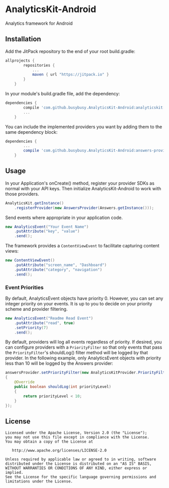 # AnalyticsKit-Android
Analytics framework for Android

## Installation
Add the JitPack repository to the end of your root build.gradle:
```groovy
allprojects {
		repositories {
			...
			maven { url "https://jitpack.io" }
		}
	}
```

In your module's build.gradle file, add the dependency:
```groovy
dependencies {
		compile 'com.github.busybusy.AnalyticsKit-Android:analyticskit:0.5.1'
        ...
	}
```

You can include the implemented providers you want by adding them to the same dependency block:
```groovy
dependencies {
		...
        compile 'com.github.busybusy.AnalyticsKit-Android:answers-provider:0.5.1'
	}
```

## Usage
In your Application's onCreate() method, register your provider SDKs as normal with your API keys. 
Then initialize AnalyticsKit-Android to work with those providers.

```java
AnalyticsKit.getInstance()
    .registerProvider(new AnswersProvider(Answers.getInstance()));
```

Send events where appropriate in your application code.

```java
new AnalyticsEvent("Your Event Name")
    .putAttribute("key", "value")
    .send();
```

The framework provides a ```ContentViewEvent``` to facilitate capturing content views:
```java
new ContentViewEvent()
    .putAttribute("screen_name", "Dashboard")
    .putAttribute("category", "navigation")
    .send();
```

### Event Priorities
By default, AnalyticsEvent objects have priority 0. However, you can
set any integer priority on your events. It is up to you to decide on your priority scheme 
and provider filtering.
```java
new AnalyticsEvent("Readme Read Event")
    .putAttribute("read", true)
    .setPriority(7)
    .send();
```

By default, providers will log all events regardless of priority. If desired, you can 
configure providers with a ```PriorityFilter``` so that only events that pass the 
```PriorityFilter```'s shouldLog() filter method will be logged by that provider. 
In the following example, only AnalyticsEvent objects with priority less than 10 will be 
logged by the Answers provider:
```java
answersProvider.setPriorityFilter(new AnalyticsKitProvider.PriorityFilter()
{
    @Override
    public boolean shouldLog(int priorityLevel)
    {
        return priorityLevel < 10;
    }
});
```

## License

    Licensed under the Apache License, Version 2.0 (the "License");
    you may not use this file except in compliance with the License.
    You may obtain a copy of the License at

       http://www.apache.org/licenses/LICENSE-2.0

    Unless required by applicable law or agreed to in writing, software
    distributed under the License is distributed on an "AS IS" BASIS,
    WITHOUT WARRANTIES OR CONDITIONS OF ANY KIND, either express or implied.
    See the License for the specific language governing permissions and
    limitations under the License.
